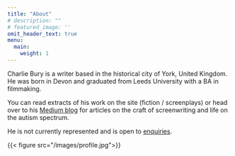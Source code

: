```yaml
---
title: "About"
# description: ""
# featured_image: ''
omit_header_text: true
menu:
  main:
    weight: 1
---
```


Charlie Bury is a writer based in the historical city of York, United Kingdom. He was born in Devon and graduated from Leeds University with a BA in filmmaking. 

You can read extracts of his work on the site (fiction / screenplays) or head over to his [Medium blog](https://medium.com/@CharlieBury) for articles on the craft of screenwriting and life on the autism spectrum. 

He is not currently represented and is open to [enquiries](https://www.charliebury.com/contact). 


{{< figure src="/images/profile.jpg">}}
